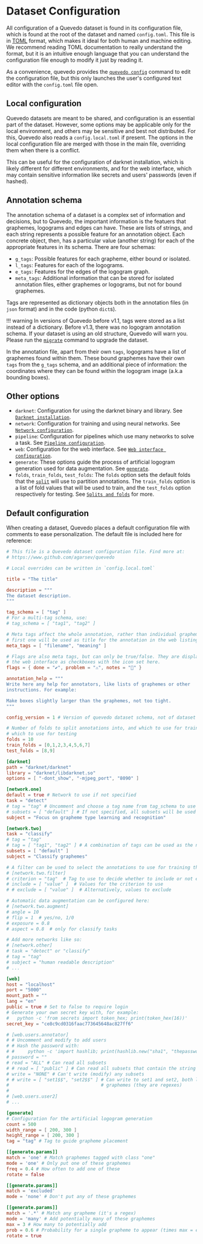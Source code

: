 # Dataset Configuration

All configuration of a Quevedo dataset is found in its configuration file, which
is found at the root of the dataset and named `config.toml`. This file is in
[TOML] format, which makes it ideal for both human and machine editing. We
recommend reading TOML documentation to really understand the format, but it is
an intuitive enough language that you can understand the configuration file
enough to modify it just by reading it.

As a convenience, quevedo provides the [`quevedo config`](cli.md#config) command
to edit the configuration file, but this only launches the user's configured
text editor with the `config.toml` file open.

## Local configuration

Quevedo datasets are meant to be shared, and configuration is an essential part
of the dataset. However, some options may be applicable only for the local
environment, and others may be sensitive and best not distributed. For this,
Quevedo also reads a `config.local.toml` if present. The options in the local
configuration file are merged with those in the main file, overriding them when
there is a conflict.

This can be useful for the configuration of darknet installation, which is
likely different for different environments, and for the web interface, which
may contain sensitive information like secrets and users' passwords (even if
hashed).

## Annotation schema

The annotation schema of a dataset is a complex set of information and
decisions, but to Quevedo, the important information is the featuers that
graphemes, logograms and edges can have. These are lists of strings, and each
string represents a possible feature for an annotation object. Each concrete
object, then, has a particular value (another string) for each of the
appropriate features in its schema. There are four schemas:

- `g_tags`: Possible features for each grapheme, either bound or isolated.
- `l_tags`: Features for each of the logograms.
- `e_tags`: Features for the edges of the logogram graph.
- `meta_tags`: Additional information that can be stored for isolated annotation
    files, either graphemes or logograms, but not for bound graphemes.

Tags are represented as dictionary objects both in the annotation files (in
`json` format) and in the code (python `dict`s).

!!! warning
    In versions of Quevedo before v1.1, tags were stored as a list instead of
    a dictionary. Before v1.3, there was no logogram annotation schema. If your
    dataset is using an old structure, Quevedo will warn you. Please run the
    [`migrate`](cli.md#migrate) command to upgrade the dataset.

In the annotation file, apart from their own `tags`, logograms have a list of
graphemes found within them. These bound graphemes have their own `tags` from
the `g_tags` schema, and an additional piece of information: the coordinates
where they can be found within the logogram image (a.k.a bounding boxes).

## Other options

- `darknet`: Configuration for using the darknet binary and library. See
    [`Darknet installation`](nets.md#installation).
- `network`: Configuration for training and using neural networks. See
    [`Network configuration`](nets.md#network-configuration).
- `pipeline`: Configuration for pipelines which use many networks to solve
    a task. See [`Pipeline configuration`](pipes.md#pipeline-configuration).
- `web`: Configuration for the web interface. See
    [`Web interface configuration`](web.md#configuration).
- `generate`: These options guide the process of artificial logogram generation
    used for data augmentation. See [`generate`](cli.md#generate).
- `folds`, `train_folds`, `test_folds`: The `folds` option sets the default
    folds that the [`split`](cli.md#split) will use to partition annotations.
    The `train_folds` option is a list of fold values that will be used to
    train, and the `test_folds` option respectively for testing.
    See [`Splits and folds`](guide.md#splits-and-folds) for more.

## Default configuration

When creating a dataset, Quevedo places a default configuration file with
comments to ease personalization. The default file is included here for
reference:

```toml
# This file is a Quevedo dataset configuration file. Find more at:
# https://www.github.com/agarsev/quevedo

# Local overrides can be written in `config.local.toml`

title = "The title"

description = """ 
The dataset description.
"""

tag_schema = [ "tag" ]
# For a multi-tag schema, use:
# tag_schema = [ "tag1", "tag2" ]

# Meta tags affect the whole annotation, rather than individual graphemes. The
# first one will be used as title for the annotation in the web listing.
meta_tags = [ "filename", "meaning" ]

# Flags are also meta tags, but can only be true/false. They are displayed in
# the web interface as checkboxes with the icon set here.
flags = { done = "✔️", problem = "⚠️", notes = "📝" }

annotation_help = """
Write here any help for annotators, like lists of graphemes or other
instructions. For example:

Make boxes slightly larger than the graphemes, not too tight.
"""

config_version = 1 # Version of quevedo dataset schema, not of dataset data

# Number of folds to split annotations into, and which to use for training and
# which to use for testing
folds = 10
train_folds = [0,1,2,3,4,5,6,7]
test_folds = [8,9]

[darknet]
path = "darknet/darknet" 
library = "darknet/libdarknet.so"
options = [ "-dont_show", "-mjpeg_port", "8090" ]

[network.one]
default = true # Network to use if not specified
task = "detect"
# tag = "tag" # Uncomment and choose a tag name from tag_schema to use
# subsets = [ "default" ] # If not specified, all subsets will be used
subject = "Focus on grapheme type learning and recognition"

[network.two]
task = "classify"
# tag = "tag"
# tag = [ "tag1", "tag2" ] # A combination of tags can be used as the network "class"
subsets = [ "default" ]
subject = "Classify graphemes"

# A filter can be used to select the annotations to use for training this network
# [network.two.filter]
# criterion = "tag"  # Tag to use to decide whether to include or not each annotation
# include = [ "value" ]  # Values for the criterion to use
# # exclude = [ "value" ]  # Alternatively, values to exclude

# Automatic data augmentation can be configured here:
# [network.two.augment]
# angle = 10
# flip = 1  # yes/no, 1/0
# exposure = 0.8
# aspect = 0.8  # only for classify tasks

# Add more networks like so:
# [network.other]
# task = "detect" or "classify"
# tag = "tag"
# subject = "human readable description"
# ...

[web]
host = "localhost"
port = "5000"
mount_path = ""
lang = "en"
public = true # Set to false to require login
# Generate your own secret key with, for example: 
#   python -c 'from secrets import token_hex; print(token_hex(16))'
secret_key = "ce8c9cd0316faac773645648ac827ff6"

# [web.users.annotator]
# # Uncomment and modify to add users
# # Hash the password with:
# #     python -c 'import hashlib; print(hashlib.new("sha1", "thepassword".encode("utf8")).hexdigest());'
# password = ""
# read = "ALL" # Can read all subsets
# # read = [ "public" ] # Can read all subsets that contain the string 'public'
# write = "NONE" # Can't write (modify) any subsets
# # write = [ "set1$$", "set2$$" ] # Can write to set1 and set2, both logogram or
#                                  # graphemes (they are regexes)
#
# [web.users.user2]
# ...

[generate]
# Configuration for the artificial logogram generation
count = 500
width_range = [ 200, 300 ]
height_range = [ 200, 300 ]
tag = "tag" # Tag to guide grapheme placement

[[generate.params]]
match = 'one' # Match graphemes tagged with class "one"
mode = 'one' # Only put one of these graphemes
freq = 0.4 # How often to add one of these
rotate = false

[[generate.params]]
match = 'excluded'
mode = 'none' # Don't put any of these graphemes

[[generate.params]]
match = '.*' # Match any grapheme (it's a regex)
mode = 'many' # Add potentially many of these graphemes
max = 3 # How many to potentially add
prob = 0.6 # Probability for a single grapheme to appear (times max = expected number)
rotate = true
```


[TOML]: https://toml.io/en/
